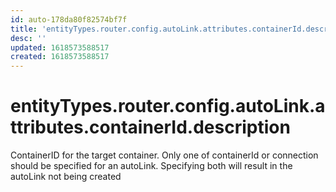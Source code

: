 ```yaml
---
id: auto-178da80f82574bf7f
title: 'entityTypes.router.config.autoLink.attributes.containerId.description'
desc: ''
updated: 1618573588517
created: 1618573588517
---
```

# entityTypes.router.config.autoLink.attributes.containerId.description

ContainerID for the target container. Only one of containerId or connection should be specified for an autoLink. Specifying both will result in the autoLink not being created